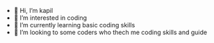 - 👋 Hi, I’m kapil
- 👀 I’m interested in coding
- 🌱 I’m currently learning basic coding skills
- 💞️ I’m looking to some coders who thech me coding skills and guide
